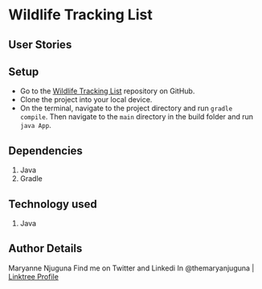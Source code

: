 # Wildlife Tracking List


## User Stories



## Setup
* Go to the [Wildlife Tracking List](https://github.com/themaryanjuguna/wildlife-trackinglist.git) repository on GitHub.
* Clone the project into your local device.
* On the terminal, navigate to the project directory and run `gradle compile`. Then navigate to the `main` directory in the build folder and run `java App`.

## Dependencies
1. Java
2. Gradle

## Technology used
1. Java

## Author Details
Maryanne Njuguna Find me on Twitter and Linkedi In @themaryanjuguna | [Linktree Profile](https://linktr.ee/themaryanjuguna)